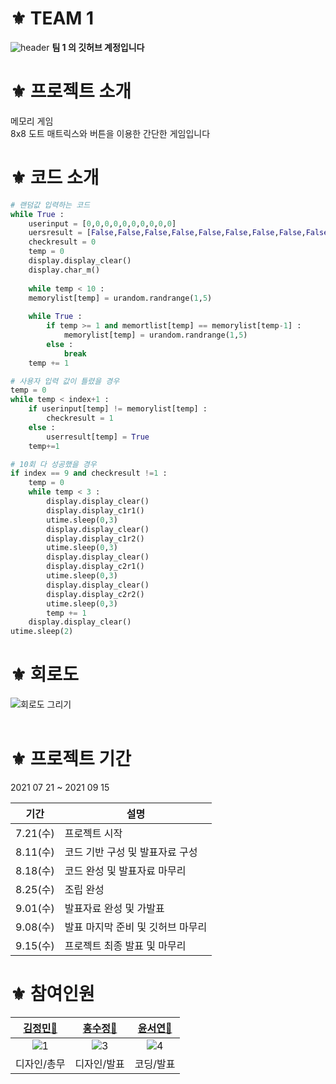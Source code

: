 # ⚜ TEAM 1
![header](https://user-images.githubusercontent.com/87738954/130777709-153037c5-1944-4ce8-acc0-b4624842d482.png)
**팀 1 의 깃허브 계정입니다** 

# ⚜ 프로젝트 소개 
메모리 게임<br>
8x8 도트 매트릭스와 버튼을 이용한 간단한 게임입니다<br> 

# ⚜ 코드 소개 

```Python
# 랜덤값 입력하는 코드 
while True :
    userinput = [0,0,0,0,0,0,0,0,0,0]
    uersresult = [False,False,False,False,False,False,False,False,False,False]
    checkresult = 0
    temp = 0
    display.display_clear()
    display.char_m()
    
    while temp < 10 : 
    memorylist[temp] = urandom.randrange(1,5)
    
    while True : 
        if temp >= 1 and memortlist[temp] == memorylist[temp-1] : 
            memorylist[temp] = urandom.randrange(1,5)
        else :
            break
    temp += 1
```
```Python
# 사용자 입력 값이 틀렸을 경우
temp = 0 
while temp < index+1 :
    if userinput[temp] != memorylist[temp] : 
        checkresult = 1
    else : 
        userresult[temp] = True
    temp+=1
```
```Python
# 10회 다 성공했을 경우
if index == 9 and checkresult !=1 :
    temp = 0
    while temp < 3 :
        display.display_clear()
        display.display_c1r1()
        utime.sleep(0,3)
        display.display_clear()
        display.display_c1r2()
        utime.sleep(0,3)
        display.display_clear()
        display.display_c2r1()
        utime.sleep(0,3)
        display.display_clear()
        display.display_c2r2()
        utime.sleep(0,3)
        temp += 1
    display.display_clear()
utime.sleep(2)
```

# ⚜ 회로도 
![회로도 그리기](https://user-images.githubusercontent.com/87738954/132500478-c727fc54-be23-4549-8386-4fa61bb15a04.png)
<br><br>

# ⚜ 프로젝트 기간
2021 07 21 ~ 2021 09 15

| 기간                | 설명                                                         |
| ------------------- | ------------------------------------------------------------ |
| 7.21(수)            | 프로젝트 시작                                                 |
| 8.11(수)            | 코드 기반 구성 및 발표자료 구성                                 |
| 8.18(수)            | 코드 완성 및 발표자료 마무리                                    |
| 8.25(수)            | 조립 완성                                                     |
| 9.01(수)            | 발표자료 완성 및 가발표                                        |
| 9.08(수)            | 발표 마지막 준비 및 깃허브 마무리                               |
| 9.15(수)            | 프로젝트 최종 발표 및 마무리                                    |


# ⚜ 참여인원

| [**김정민**🐌](https://github.com/minusminu) | [**홍수정💎**](https://github.com/SJHXjiah) | [**윤서연💌**](https://github.com/seoyeonnnnnnnnnn) |
| :----: | :----: | :----: |
| ![1](https://user-images.githubusercontent.com/87738954/131217389-121e1003-5771-442c-aec5-3a4ad2ebd146.png) | ![3](https://user-images.githubusercontent.com/87738954/131217412-ba8c2b4b-faad-42ed-8ff6-0dc07b8077a1.png) | ![4](https://user-images.githubusercontent.com/87738954/131217401-adaa4383-d687-4718-ae2e-d29d65e51ecf.png) |
| 디자인/총무 | 디자인/발표 | 코딩/발표 |
